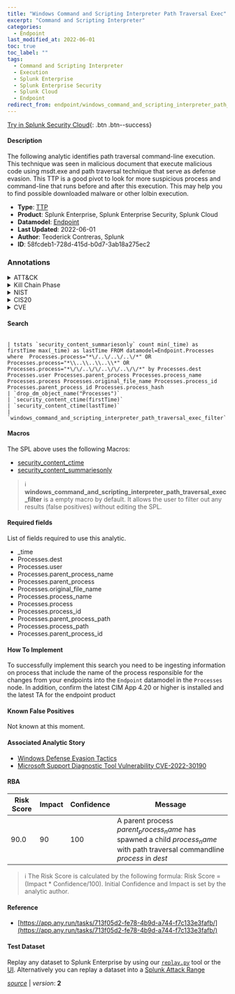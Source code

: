 ```yaml
---
title: "Windows Command and Scripting Interpreter Path Traversal Exec"
excerpt: "Command and Scripting Interpreter"
categories:
  - Endpoint
last_modified_at: 2022-06-01
toc: true
toc_label: ""
tags:
  - Command and Scripting Interpreter
  - Execution
  - Splunk Enterprise
  - Splunk Enterprise Security
  - Splunk Cloud
  - Endpoint
redirect_from: endpoint/windows_command_and_scripting_interpreter_path_traversal_exec/
---
```




[Try in Splunk Security Cloud](https://www.splunk.com/en_us/cyber-security.html){: .btn .btn--success}

#### Description

The following analytic identifies path traversal command-line execution. This technique was seen in malicious document that execute malicious code using msdt.exe and path traversal technique that serve as defense evasion. This TTP is a good pivot to look for more suspicious process and command-line that runs before and after this execution. This may help you to find possible downloaded malware or other lolbin execution.

- **Type**: [TTP](https://github.com/splunk/security_content/wiki/Detection-Analytic-Types)
- **Product**: Splunk Enterprise, Splunk Enterprise Security, Splunk Cloud
- **Datamodel**: [Endpoint](https://docs.splunk.com/Documentation/CIM/latest/User/Endpoint)
- **Last Updated**: 2022-06-01
- **Author**: Teoderick Contreras, Splunk
- **ID**: 58fcdeb1-728d-415d-b0d7-3ab18a275ec2

### Annotations
<details>
  <summary>ATT&CK</summary>

<div markdown="1">

#### [ATT&CK](https://attack.mitre.org/)

| ID          | Technique   | Tactic         |
| ----------- | ----------- |--------------- |
| [T1059](https://attack.mitre.org/techniques/T1059/) | Command and Scripting Interpreter | Execution |

</div>
</details>


<details>
  <summary>Kill Chain Phase</summary>

<div markdown="1">

* Installation


</div>
</details>


<details>
  <summary>NIST</summary>

<div markdown="1">

* DE.CM



</div>
</details>

<details>
  <summary>CIS20</summary>

<div markdown="1">

* CIS 10



</div>
</details>

<details>
  <summary>CVE</summary>

<div markdown="1">


</div>
</details>


#### Search

```

| tstats `security_content_summariesonly` count min(_time) as firstTime max(_time) as lastTime FROM datamodel=Endpoint.Processes where  Processes.process="*\/..\/..\/..\/*" OR Processes.process="*\\..\\..\\..\\*" OR Processes.process="*\/\/..\/\/..\/\/..\/\/*" by Processes.dest Processes.user Processes.parent_process Processes.process_name Processes.process Processes.original_file_name Processes.process_id Processes.parent_process_id Processes.process_hash 
| `drop_dm_object_name("Processes")` 
| `security_content_ctime(firstTime)` 
| `security_content_ctime(lastTime)` 
| `windows_command_and_scripting_interpreter_path_traversal_exec_filter`
```

#### Macros
The SPL above uses the following Macros:
* [security_content_ctime](https://github.com/splunk/security_content/blob/develop/macros/security_content_ctime.yml)
* [security_content_summariesonly](https://github.com/splunk/security_content/blob/develop/macros/security_content_summariesonly.yml)

> :information_source:
> **windows_command_and_scripting_interpreter_path_traversal_exec_filter** is a empty macro by default. It allows the user to filter out any results (false positives) without editing the SPL.



#### Required fields
List of fields required to use this analytic.
* _time
* Processes.dest
* Processes.user
* Processes.parent_process_name
* Processes.parent_process
* Processes.original_file_name
* Processes.process_name
* Processes.process
* Processes.process_id
* Processes.parent_process_path
* Processes.process_path
* Processes.parent_process_id



#### How To Implement
To successfully implement this search you need to be ingesting information on process that include the name of the process responsible for the changes from your endpoints into the `Endpoint` datamodel in the `Processes` node. In addition, confirm the latest CIM App 4.20 or higher is installed and the latest TA for the endpoint product
#### Known False Positives
Not known at this moment.

#### Associated Analytic Story
* [Windows Defense Evasion Tactics](/stories/windows_defense_evasion_tactics)
* [Microsoft Support Diagnostic Tool Vulnerability CVE-2022-30190](/stories/microsoft_support_diagnostic_tool_vulnerability_cve-2022-30190)




#### RBA

| Risk Score  | Impact      | Confidence   | Message      |
| ----------- | ----------- |--------------|--------------|
| 90.0 | 90 | 100 | A parent process $parent_process_name$ has spawned a child $process_name$ with path traversal commandline $process$ in $dest$ |


> :information_source:
> The Risk Score is calculated by the following formula: Risk Score = (Impact * Confidence/100). Initial Confidence and Impact is set by the analytic author.


#### Reference

* [https://app.any.run/tasks/713f05d2-fe78-4b9d-a744-f7c133e3fafb/](https://app.any.run/tasks/713f05d2-fe78-4b9d-a744-f7c133e3fafb/)



#### Test Dataset
Replay any dataset to Splunk Enterprise by using our [`replay.py`](https://github.com/splunk/attack_data#using-replaypy) tool or the [UI](https://github.com/splunk/attack_data#using-ui).
Alternatively you can replay a dataset into a [Splunk Attack Range](https://github.com/splunk/attack_range#replay-dumps-into-attack-range-splunk-server)




[*source*](https://github.com/splunk/security_content/tree/develop/detections/endpoint/windows_command_and_scripting_interpreter_path_traversal_exec.yml) \| *version*: **2**